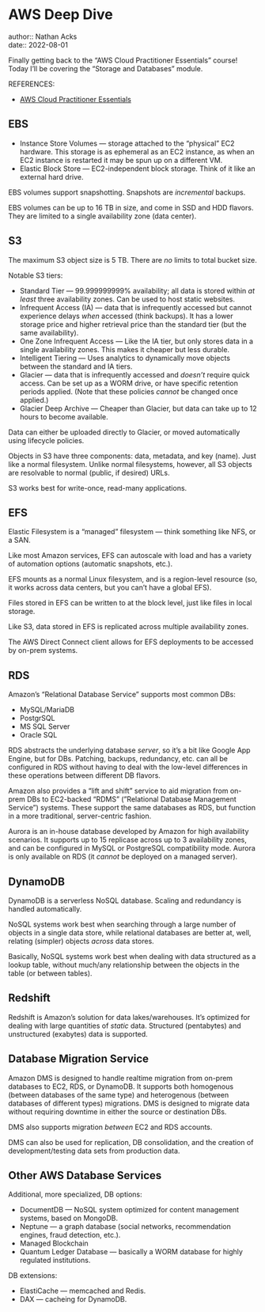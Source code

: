# AWS Deep Dive

author:: Nathan Acks  
date:: 2022-08-01

Finally getting back to the “AWS Cloud Practitioner Essentials” course! Today I’ll be covering the “Storage and Databases” module.

REFERENCES:

* [AWS Cloud Practitioner Essentials](https://www.aws.training/learningobject/curriculum?id=27076)

## EBS

* Instance Store Volumes — storage attached to the “physical” EC2 hardware. This storage is as ephemeral as an EC2 instance, as when an EC2 instance is restarted it may be spun up on a different VM.
* Elastic Block Store — EC2-independent block storage. Think of it like an external hard drive.

EBS volumes support snapshotting. Snapshots are *incremental* backups.

EBS volumes can be up to 16 TB in size, and come in SSD and HDD flavors. They are limited to a single availability zone (data center).

## S3

The maximum S3 object size is 5 TB. There are *no* limits to total bucket size.

Notable S3 tiers:

* Standard Tier — 99.999999999% availability; all data is stored within *at least* three availability zones. Can be used to host static websites.
* Infrequent Access (IA) — data that is infrequently accessed but cannot experience delays *when* accessed (think backups). It has a lower storage price and higher retrieval price than the standard tier (but the same availability).
* One Zone Infrequent Access — Like the IA tier, but only stores data in a single availability zones. This makes it cheaper but less durable.
* Intelligent Tiering — Uses analytics to dynamically move objects between the standard and IA tiers.
* Glacier — data that is infrequently accessed and *doesn’t* require quick access. Can be set up as a WORM drive, or have specific retention periods applied. (Note that these policies *cannot* be changed once applied.)
* Glacier Deep Archive — Cheaper than Glacier, but data can take up to 12 hours to become available.

Data can either be uploaded directly to Glacier, or moved automatically using lifecycle policies.

Objects in S3 have three components: data, metadata, and key (name). Just like a normal filesystem. Unlike normal filesystems, however, all S3 objects are resolvable to normal (public, if desired) URLs.

S3 works best for write-once, read-many applications.

## EFS

Elastic Filesystem is a “managed” filesystem — think something like NFS, or a SAN.

Like most Amazon services, EFS can autoscale with load and has a variety of automation options (automatic snapshots, etc.).

EFS mounts as a normal Linux filesystem, and is a region-level resource (so, it works across data centers, but you can’t have a global EFS).

Files stored in EFS can be written to at the block level, just like files in local storage.

Like S3, data stored in EFS is replicated across multiple availability zones.

The AWS Direct Connect client allows for EFS deployments to be accessed by on-prem systems.

## RDS

Amazon’s “Relational Database Service” supports most common DBs:

* MySQL/MariaDB
* PostgrSQL
* MS SQL Server
* Oracle SQL

RDS abstracts the underlying database *server*, so it’s a bit like Google App Engine, but for DBs. Patching, backups, redundancy, etc. can all be configured in RDS without having to deal with the low-level differences in these operations between different DB flavors.

Amazon also provides a “lift and shift” service to aid migration from on-prem DBs to EC2-backed “RDMS” (”Relational Database Management Service”) systems. These support the same databases as RDS, but function in a more traditional, server-centric fashion.

Aurora is an in-house database developed by Amazon for high availability scenarios. It supports up to 15 replicase across up to 3 availability zones, and can be configured in MySQL or PostgreSQL compatibility mode. Aurora is only available on RDS (it *cannot* be deployed on a managed server).

## DynamoDB

DynamoDB is a serverless NoSQL database. Scaling and redundancy is handled automatically.

NoSQL systems work best when searching through a large number of objects in a single data store, while relational databases are better at, well, relating (simpler) objects *across* data stores.

Basically, NoSQL systems work best when dealing with data structured as a lookup table, without much/any relationship between the objects in the table (or between tables).

## Redshift

Redshift is Amazon’s solution for data lakes/warehouses. It’s optimized for dealing with large quantities of *static* data. Structured (pentabytes) and unstructured (exabytes) data is supported.

## Database Migration Service

Amazon DMS is designed to handle realtime migration from on-prem databases to EC2, RDS, or DynamoDB. It supports both homogenous (between databases of the same type) and heterogenous (between databases of different types) migrations. DMS is designed to migrate data without requiring downtime in either the source or destination DBs.

DMS also supports migration *between* EC2 and RDS accounts.

DMS can also be used for replication, DB consolidation, and the creation of development/testing data sets from production data.

## Other AWS Database Services

Additional, more specialized, DB options:

* DocumentDB — NoSQL system optimized for content management systems, based on MongoDB.
* Neptune — a graph database (social networks, recommendation engines, fraud detection, etc.).
* Managed Blockchain
* Quantum Ledger Database — basically a WORM database for highly regulated institutions.

DB extensions:

* ElastiCache — memcached and Redis.
* DAX — cacheing for DynamoDB.

<!--

## Security

==xxx==

### Shared Responsibility

==xxx==

### User Permissions

==xxx==

### AWS Organizations

==xxx==

### Compliance

==xxx==

### DoS Attacks

==xxx==

### Additional Security Services

==xxx==

## Monitoring and Analytics

==xxx==

### CloudWatch

==xxx==

### CloudTrail

==xxx==

### Trusted Advisor

==xxx==

## Pricing and Support

==xxx==

### Free Tier

==xxx==

### Pricing Concepts

==xxx==

### Billing Dashboard

==xxx==

### Consolidated Billing

==xxx==

### Budgets

==xxx==

### Cost Explorer

==xxx==

### Support Plans

==xxx==

### Marketplace

==xxx==

## Migration and Innovation

==xxx==

### Cloud Adoption Framework

==xxx==

### Migration Strategies

==xxx==

### The AWS Snow Family

==xxx==

### Innovate with AWS

==xxx==

## The Cloud Journey

==xxx==

### The AWS Well-Architected Framework

==xxx==

### Benefits of the AWS Cloud

==xxx==

## AWS Certified Cloud Practitioner Basics

==xxx==

## Course Final Assessment

==xxx==

## Feedback

==xxx==

-->

<!--

## Amazon VPC: Security at the Speed of Light

REFERENCES:

* [AWS re:Invent 2018: Amazon VPC — Security at the Speed of Light (YouTube)](https://youtu.be/uhXalpNzPU4)

## Amazon API Gateway

REFERENCES:

* [Amazon API Gateway: Developer Guide](https://aws.amazon.com/api-gateway/getting-started/)

## AWS IAM Policies in a Nutshell

REFERENCES:

* [AWS IAM Policies in a Nutshell](https://start.jcolemorrison.com/aws-iam-policies-in-a-nutshell/)

## DNS Demystified: Amazon Route 53

REFERENCES:

* [AWS re:Invent 2016: DNS Demystified — Amazon Route 53 (YouTube)](https://youtu.be/UP7wDBjZ37o)

## Deep Dive on New Amazon EC2 Instances and Virtualization Technologies

REFERENCES:

* [Deep Dive on New Amazon EC2 Instances and Virtualization Technologies (YouTube)](https://youtu.be/AAq-DDbFiIE)

## Another Day, Another Billion Packets

REFERENCES:

* [AWS re:Invent 2015: Another Day, Another Billion Packets (YouTube)](https://youtu.be/R-n4dDGfQd4)

## A Serverless Journey: AWS Lambda Under the Hood

REFERENCES:

* [AWS re:Invent 2018: A Serverless Journey — AWS Lambda Under the Hood (YouTube)](https://youtu.be/3qln2u1Vr2E)

## AWS IAM Privilege Escalation: Methods and Mitigation

REFERENCES:

* [AWS IAM Privilege Escalation — Methods and Mitigation](https://rhinosecuritylabs.com/aws/aws-privilege-escalation-methods-mitigation/)

## AWS KMS Cryptographic Details

REFERENCES:

* [AWS KMS Cryptographic Details](https://docs.aws.amazon.com/kms/latest/cryptographic-details/intro.html)

## AWS Well-Architected Framework

REFERENCES:

* [AWS Well-Architected Framework](https://docs.aws.amazon.com/wellarchitected/latest/framework/welcome.html)

## AWS Networking Example

REFERENCES:

* [AWS — Networking Example](https://ardsec.blogspot.com/2018/09/networking-in-aws.html)

## AWS Developer Tools

REFERENCES:

* [AWS — Developer Tools](https://ardsec.blogspot.com/2018/09/devops-in-aws.html)

## Signature Version 4 Signing Process

REFERENCES:

* [Signature Version 4 signing process](https://docs.aws.amazon.com/general/latest/gr/signature-version-4.html)

## Introduction to the AWS CLI

REFERENCES:

* [AWS re:Invent 2017: Introduction to the AWS CLI (YouTube)](https://youtu.be/QdzV04T_kec)

-->

<!-- (Walk through Learning Path 2 on the internal wiki.) -->

<!--

## AWS Compute Services

REFERENCES:

* [AWS — Compute Services](https://ardsec.blogspot.com/2019/05/aws-compute-services.html)

## AWS Container Services

REFERENCES:

* [AWS — Container Services](https://ardsec.blogspot.com/2019/05/aws-compute-container-services.html)

## AWS Storage Services

REFERENCES:

* [AWS — Storage Services](https://ardsec.blogspot.com/2019/05/aws-storage-services.html)

## AWS Database Services

REFERENCES:

* [AWS — Database Services](https://ardsec.blogspot.com/2019/05/aws-database-services.html)

## AWS Migration Services

REFERENCES:

* [AWS — Migration Services](https://ardsec.blogspot.com/2019/05/aws-migration-service.html)

## AWS Networking Services

REFERENCES:

* [AWS — Networking Services](https://ardsec.blogspot.com/2019/05/aws-networking-services.html)

## AWS Security, Identity, and Compliance

REFERENCES:

* [AWS — Security, Identity, and Compliance](https://ardsec.blogspot.com/2019/06/aws-security-identity-and-compliance.html)

-->

<!-- Finish up the TryHackMe: Jr. Penetration Tester “Supplements” -->

<!--

## PortSwigger Web Security Academy

(There are 210 total labs. I should try to do them all.)

(Maybe I should just get the Burp Suite Certified Practitioner at this point? See: <https://portswigger.net/web-security/certification>.)

REFERENCES:

* [PortSwigger: Web Security Academy](https://portswigger.net/web-security/learning-path)

### SQL Injection

### Authentication

### Directory Traversal

### Command Injection

### Business Logic Vulnerabilities

### Information Disclosure

### Access Control

### File Upload Vulnerabilities

### Server-Side Request Forgery (SSRF)

### XXE Injection

### Cross-Site Scripting (XSS)

### Cross-Site Request Forgery (CSRF)

### Cross-Origin Resource Sharing (CORS)

### Clickjacking

### DOM-Based Vulnerabilites

### WebSockets

### Insecure Deserialization

### Server-Side Template Injection

### Web Cache Poisoning

### HTTP Host Header Attacks

### HTTP Request Smuggling

### OAuth Authentication

-->

<!-- Resume my normally planned learning path. -->
